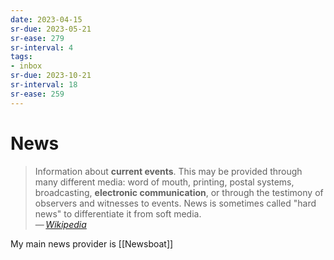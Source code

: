 ```yaml
---
date: 2023-04-15
sr-due: 2023-05-21
sr-ease: 279
sr-interval: 4
tags:
- inbox
sr-due: 2023-10-21
sr-interval: 18
sr-ease: 259
---
```


# News

> Information about **current events**. This may be provided through many
> different media: word of mouth, printing, postal systems, broadcasting,
> **electronic communication**, or through the testimony of observers and
> witnesses to events. News is sometimes called "hard news" to differentiate it
> from soft media.\
> — <cite>[Wikipedia](https://en.wikipedia.org/wiki/News)</cite>

My main news provider is [[Newsboat]]
